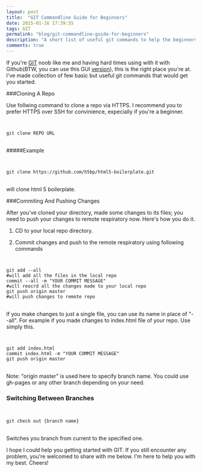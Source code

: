 ```yaml
---
layout: post
title:  "GIT Commandline Guide for Beginners"
date: 2015-01-16 17:39:55
tags: GIT
permalink: "blog/git-commandline-guide-for-beginners"
description: "A short list of useful git commands to help the beginners get started with GIT and Github."
comments: true
---
```

If you're [GIT](http://git-scm.com/) noob like me and having hard times using with it with Github(BTW, you can use this GUI [version](http://windows.github.com)), this is the right place you're at. I've made collection of few basic but useful git commands that would get you started.


###Cloning A Repo

Use follwing command to clone a repo via HTTPS. I recommend you to prefer HTTPS over SSH for convinience, expecially if you're a beginner.

<pre>
<code class="language-git">

git clone REPO URL
</code>
</pre>

#####Example

<pre>
<code class="language-git">

git clone https://github.com/h5bp/html5-boilerplate.git
</code>
</pre>

will clone html 5 boilerplate.

###Commiting And Pushing Changes

After you've cloned your directory, made some changes to its files; you need to push your changes to remote respiratory now.
Here's how you do it.

1. CD to your local repo directory.

2. Commit changes and push to the remote respiratory using following commands

<pre>
<code class="language-git">

git add --all
#will add all the files in the local repo
commit --all -m "YOUR COMMIT MESSAGE"
#will reocrd all the changes made to your local repo
git push origin master
#will push changes to remote repo
</code>
</pre>


If you make changes to just a single file, you can use its name in place of "- -all". For example if you made changes to index.html file of your repo. Use simply this.

<pre>
<code class="language-git">

git add index.html
commit index.html -m "YOUR COMMIT MESSAGE"
git push origin master
</code>
</pre>

Note: "origin master" is used here to specify branch name. You could use gh-pages or any other branch depending on your need.

### Switching Between Branches

<pre>
<code class="language-git">

git check out {branch name}
</code>
</pre>

Switches you branch from current to the specified one.

I hope I could help you getting started with GIT. If you still encounter any problem, you're welcomed to share with me below. I'm here to help you with my best. Cheers!


